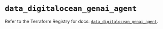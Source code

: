 # `data_digitalocean_genai_agent`

Refer to the Terraform Registry for docs: [`data_digitalocean_genai_agent`](https://registry.terraform.io/providers/digitalocean/digitalocean/2.61.0/docs/data-sources/genai_agent).
